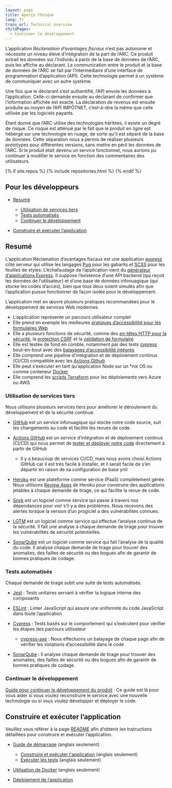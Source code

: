 ```yaml
---
layout: page
title: Aperçu thnique
lang: fr
trans_url: Technical overview
childPages:
  - Continuer le développement
---
```


L’application _Réclamation d’avantages fiscaux_ n’est pas autonome et nécessite un niveau élevé d’intégration de la part de l’ARC. Ce produit extrait les données sur l’individu à partir de la base de données de l’ARC, puis les affiche au déclarant. La communication entre le produit et la base de données de l’ARC se fait par l’intermédiaire d’une interface de programmation d’application (API). Cette technologie permet à un système de communiquer avec un autre système.

Une fois que le déclarant s’est authentifié, l’API envoie les données à l’application. Celle-ci demande ensuite au déclarant de confirmer que l’information affichée est exacte. La déclaration de revenus est ensuite produite au moyen de l’API IMPÔTNET, c’est-à-dire la même que celle utilisée par les logiciels payants.

Étant donné que l’ARC utilise des technologies héritées, il existe un degré de risque. Ce risque est atténué par le fait que le produit en ligne est hébergé sur une technologie en nuage, de sorte qu’il est séparé de la base de données. Cette séparation nous a permis de réaliser plusieurs prototypes pour différentes versions, sans mettre en péril les données de l’ARC. Si le produit était devenu un service fonctionnel, nous aurions pu continuer à modifier le service en fonction des commentaires des utilisateurs.

{% if site.repos %} {% include repositories.html %} {% endif %}

## Pour les développeurs

- [Resumé](#resumé)

  - [Utilisation de services tiers](#utilisation-de-services-tiers)
  - [Tests automatisés](#tests-automatisés)
  - [Continuer le développement](#continuer-le-développement)

- [Construire et exécuter l’application](#construire-et-exécuter-lapplication)

## Resumé

L’application Réclamation d’avantages fiscaux est une application [express](https://expressjs.com/fr/) côté serveur qui utilise les langages [Pug](https://pugjs.org/api/getting-started.html) pour les gabarits et [SCSS](https://sass-lang.com/) pour les feuilles de styles. L’échafaudage de l’application vient du [générateur d’applications Express](https://expressjs.com/fr/starter/generator.html). Il suppose l’existence d’une API backend (qui reçoit les données de l’utilisateur) et d’une base de données infonuagique (qui stocke les codes d’accès), bien que tous deux soient simulés afin que l’application puisse fonctionner de façon isolée pour le développement.

L’application met en œuvre plusieurs pratiques recommandées pour le développement de services Web modernes.

- L’application représente un parcours utilisateur complet
- Elle prend en exemple les meilleures [pratiques d’accessibilité pour les formulaires Web](https://adamsilver.io/articles/form-design-from-zero-to-hero-all-in-one-blog-post/)
- Elle a plusieurs fonctions de sécurité, comme des [en-têtes HTTP pour la sécurité](https://helmetjs.github.io/), la [protection CSRF](https://github.com/expressjs/csurf) et la [validation de formulaire](https://express-validator.github.io/docs/)
- Elle est testée de fond en comble, notamment par des tests [cypress](https://www.cypress.io/) bout-en-bout avec des [balayages d’accessibilité intégrés](https://github.com/avanslaars/cypress-axe)
- Elle comprend une pipeline d’intégration et de déploiement continus (CI/CD) compatible avec les [Actions Github](https://github.com/features/actions)
- Elle peut s’exécuter en tant qu’application Node sur un \*nix OS ou comme conteneur [Docker](https://docs.docker.com/install/)
- Elle comprend les [scripts Terraform](https://github.com/cds-snc/cra-claim-tax-benefits/tree/master/scripts) pour les déploiements vers Azure ou AWS

### Utilisation de services tiers

Nous utilisons plusieurs services tiers pour améliorer le déroulement du développement et de la sécurité continue.

- [GitHub](https://github.com/) est un service infonuagique qui stocke notre code source, suit les changements au code et facilite les revues de code.
- [Actions GitHub](https://github.com/features/actions) est un service d’intégration et de déploiement continus (CI/CD) qui nous permet de [tester et déployer notre code](https://github.com/cds-snc/cra-claim-tax-benefits/blob/master/.github/workflows/testBuildDeploy.yml) directement à partir de GitHub

  - Il y a beaucoup de services CI/CD, mais nous avons choisi Actions GitHub car il est très facile à installer, et il serait facile de s’en départir en raison de sa configuration de base yml

- [Heroku](https://www.heroku.com/home) est une plateforme comme service (PaaS) complètement gérée. Nous utilisons [Review Apps](https://devcenter.heroku.com/articles/github-integration-review-apps) de Heroku pour construire des applications jetables à chaque demande de tirage, ce qui facilite la revue de code.
- [Snyk](https://snyk.io/) est un logiciel comme service qui passe à travers nos dépendances pour voir s’il y a des problèmes. Nous recevons des alertes lorsque la version d’un progiciel a des vulnérabilités connues.
- [LGTM](https://lgtm.com/) est un logiciel comme service qui effectue l’analyse continue de la sécurité. Il fait une analyse à chaque demande de tirage pour trouver les vulnérabilités de sécurité potentielles.
- [SonarQube](https://www.sonarqube.org/) est un logiciel comme service qui fait l’analyse de la qualité du code. Il analyse chaque demande de tirage pour trouver des anomalies, des failles de sécurité ou des bogues afin de garantir de bonnes pratiques de codage.

### Tests automatisés

Chaque demande de tirage subit une suite de tests automatisés.

- [Jest](https://jestjs.io/) : Tests unitaires servant à vérifier la logique interne des composants
- [ESLint](https://eslint.org/) : Linter JavaScript qui assure une uniformité du code JavaScript dans toute l’application
- [Cypress](https://www.cypress.io/) : Tests basés sur le comportement qui s’exécutent pour vérifier les étapes des parcours utilisateur

  - [cypress-axe](https://github.com/avanslaars/cypress-axe) : Nous effectuons un balayage de chaque page afin de vérifier les violations d’accessibilité dans le code

- [SonarQube](https://www.sonarqube.org/) : Il analyse chaque demande de tirage pour trouver des anomalies, des failles de sécurité ou des bogues afin de garantir de bonnes pratiques de codage.

### Continuer le développement

[Guide pour continuer le développement du produit](/continuer-le-d%C3%A9veloppement/) : Ce guide est là pour vous aider si vous voulez reconstruire le service avec une nouvelle technologie ou si vous voulez développer et déployer le code.

## Construire et exécuter l’application

Veuillez vous référer à la page [README](https://github.com/cds-snc/cra-claim-tax-benefits/blob/master/README.md) afin d’obtenir les instructions détaillées pour construire et exécuter l’application.

- [Guide de démarrage](https://github.com/cds-snc/cra-claim-tax-benefits/blob/master/README.md#getting-started-npm) (anglais seulement)

  - [Construire et exécuter l'application](https://github.com/cds-snc/cra-claim-tax-benefits/blob/master/README.md#build-and-run) (anglais seulement)
  - [Exécuter les tests](https://github.com/cds-snc/cra-claim-tax-benefits/blob/master/README.md#run-tests) (anglais seulement)

- [Utilisation de Docker](https://github.com/cds-snc/cra-claim-tax-benefits/blob/master/README.md#using-docker) (anglais seulement)
- [Déploiement de l’application](https://github.com/cds-snc/cra-claim-tax-benefits/blob/master/docs/DEPLOY.md#ex%C3%A9cuter-un-d%C3%A9ploiement-manuel)
